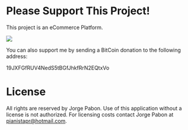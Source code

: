 # Please Support This Project!

This project is an eCommerce Platform.

[![](https://www.paypalobjects.com/en_US/i/btn/btn_donateCC_LG.gif)](https://www.paypal.com/cgi-bin/webscr?cmd=_donations&business=53CD2WNX3698E&lc=US&item_name=PREngineer&item_number=eCommerce%2dPlatform&currency_code=USD&bn=PP%2dMeetSpaBF%3abtn_donateCC_LG%2egif%3aNonHosted)

You can also support me by sending a BitCoin donation to the following address:

19JXFGfRUV4NedS5tBGfJhkfRrN2EQtxVo

# License

All rights are reserved by Jorge Pabon.  Use of this application without a license is not authorized.
For licensing costs contact Jorge Pabon at pianistapr@hotmail.com.
